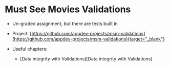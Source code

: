 # Must See Movies Validations

  - Un-graded assignment, but there are tests built in

  - Project: [https://github.com/appdev-projects/msm-validations](https://github.com/appdev-projects/msm-validations){target="_blank"}

  - Useful chapters:

    - [Data integrity with Validations][Data integrity with Validations]

  